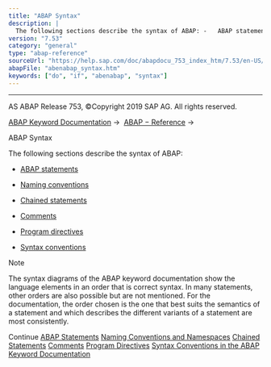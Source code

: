 ```yaml
---
title: "ABAP Syntax"
description: |
  The following sections describe the syntax of ABAP: -   ABAP statements(https://help.sap.com/doc/abapdocu_753_index_htm/7.53/en-US/abenabap_statements.htm) -   Naming conventions(https://help.sap.com/doc/abapdocu_753_index_htm/7.53/en-US/abennaming_conventions.htm) -   Chained statements(https
version: "7.53"
category: "general"
type: "abap-reference"
sourceUrl: "https://help.sap.com/doc/abapdocu_753_index_htm/7.53/en-US/abenabap_syntax.htm"
abapFile: "abenabap_syntax.htm"
keywords: ["do", "if", "abenabap", "syntax"]
---
```


* * *

AS ABAP Release 753, ©Copyright 2019 SAP AG. All rights reserved.

[ABAP Keyword Documentation](https://help.sap.com/doc/abapdocu_753_index_htm/7.53/en-US/abenabap.htm) →  [ABAP − Reference](https://help.sap.com/doc/abapdocu_753_index_htm/7.53/en-US/abenabap_reference.htm) → 

ABAP Syntax

The following sections describe the syntax of ABAP:

-   [ABAP statements](https://help.sap.com/doc/abapdocu_753_index_htm/7.53/en-US/abenabap_statements.htm)
    

-   [Naming conventions](https://help.sap.com/doc/abapdocu_753_index_htm/7.53/en-US/abennaming_conventions.htm)
    

-   [Chained statements](https://help.sap.com/doc/abapdocu_753_index_htm/7.53/en-US/abenchained_statements.htm)
    

-   [Comments](https://help.sap.com/doc/abapdocu_753_index_htm/7.53/en-US/abencomment.htm)
    

-   [Program directives](https://help.sap.com/doc/abapdocu_753_index_htm/7.53/en-US/abenprogram_directives.htm)
    

-   [Syntax conventions](https://help.sap.com/doc/abapdocu_753_index_htm/7.53/en-US/abensyntax_conventions.htm)

Note

The syntax diagrams of the ABAP keyword documentation show the language elements in an order that is correct syntax. In many statements, other orders are also possible but are not mentioned. For the documentation, the order chosen is the one that best suits the semantics of a statement and which describes the different variants of a statement are most consistently.

Continue
[ABAP Statements](https://help.sap.com/doc/abapdocu_753_index_htm/7.53/en-US/abenabap_statements.htm)
[Naming Conventions and Namespaces](https://help.sap.com/doc/abapdocu_753_index_htm/7.53/en-US/abennaming_conventions.htm)
[Chained Statements](https://help.sap.com/doc/abapdocu_753_index_htm/7.53/en-US/abenchained_statements.htm)
[Comments](https://help.sap.com/doc/abapdocu_753_index_htm/7.53/en-US/abencomment.htm)
[Program Directives](https://help.sap.com/doc/abapdocu_753_index_htm/7.53/en-US/abenprogram_directives.htm)
[Syntax Conventions in the ABAP Keyword Documentation](https://help.sap.com/doc/abapdocu_753_index_htm/7.53/en-US/abensyntax_conventions.htm)